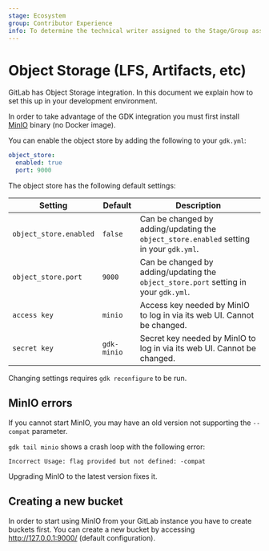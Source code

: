 ```yaml
---
stage: Ecosystem
group: Contributor Experience
info: To determine the technical writer assigned to the Stage/Group associated with this page, see https://about.gitlab.com/handbook/engineering/ux/technical-writing/#assignments
---
```


# Object Storage (LFS, Artifacts, etc)

GitLab has Object Storage integration.
In this document we explain how to set this up in your development
environment.

In order to take advantage of the GDK integration you must first install
[MinIO](https://docs.minio.io/docs/minio-quickstart-guide) binary (no Docker image).

You can enable the object store by adding the following to your `gdk.yml`:

```yaml
object_store:
  enabled: true
  port: 9000
```

The object store has the following default settings:

| Setting                | Default            | Description                                                                             |
|----------------------- |--------------------|-----------------------------------------------------------------------------------------|
| `object_store.enabled` | `false`            | Can be changed by adding/updating the `object_store.enabled` setting in your `gdk.yml`. |
| `object_store.port`    | `9000`             | Can be changed by adding/updating the `object_store.port` setting in your `gdk.yml`.    |
| `access key`           | `minio`            | Access key needed by MinIO to log in via its web UI. Cannot be changed.                 |
| `secret key`           | `gdk-minio`        | Secret key needed by MinIO to log in via its web UI. Cannot be changed.                 |

Changing settings requires `gdk reconfigure` to be run.

## MinIO errors

If you cannot start MinIO, you may have an old version not supporting the `--compat` parameter.

`gdk tail minio` shows a crash loop with the following error:

```plaintext
Incorrect Usage: flag provided but not defined: -compat
```

Upgrading MinIO to the latest version fixes it.

## Creating a new bucket

In order to start using MinIO from your GitLab instance you have to create buckets first.
You can create a new bucket by accessing <http://127.0.0.1:9000/> (default configuration).
